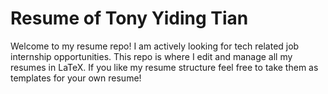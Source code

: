 # Resume of Tony Yiding Tian
Welcome to my resume repo! I am actively looking for tech related job internship opportunities. This repo is where I edit and manage all my resumes in LaTeX. If you like my resume structure feel free to take them as templates for your own resume!